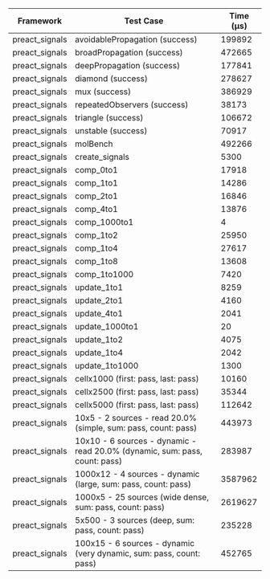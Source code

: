 | Framework | Test Case | Time (μs) |
| --- | --- | --- |
| preact_signals | avoidablePropagation (success) | 199892 |
| preact_signals | broadPropagation (success) | 472665 |
| preact_signals | deepPropagation (success) | 177841 |
| preact_signals | diamond (success) | 278627 |
| preact_signals | mux (success) | 386929 |
| preact_signals | repeatedObservers (success) | 38173 |
| preact_signals | triangle (success) | 106672 |
| preact_signals | unstable (success) | 70917 |
| preact_signals | molBench | 492266 |
| preact_signals | create_signals | 5300 |
| preact_signals | comp_0to1 | 17918 |
| preact_signals | comp_1to1 | 14286 |
| preact_signals | comp_2to1 | 16846 |
| preact_signals | comp_4to1 | 13876 |
| preact_signals | comp_1000to1 | 4 |
| preact_signals | comp_1to2 | 25950 |
| preact_signals | comp_1to4 | 27617 |
| preact_signals | comp_1to8 | 13608 |
| preact_signals | comp_1to1000 | 7420 |
| preact_signals | update_1to1 | 8259 |
| preact_signals | update_2to1 | 4160 |
| preact_signals | update_4to1 | 2041 |
| preact_signals | update_1000to1 | 20 |
| preact_signals | update_1to2 | 4075 |
| preact_signals | update_1to4 | 2042 |
| preact_signals | update_1to1000 | 1300 |
| preact_signals | cellx1000 (first: pass, last: pass) | 10160 |
| preact_signals | cellx2500 (first: pass, last: pass) | 35344 |
| preact_signals | cellx5000 (first: pass, last: pass) | 112642 |
| preact_signals | 10x5 - 2 sources - read 20.0% (simple, sum: pass, count: pass) | 443973 |
| preact_signals | 10x10 - 6 sources - dynamic - read 20.0% (dynamic, sum: pass, count: pass) | 283987 |
| preact_signals | 1000x12 - 4 sources - dynamic (large, sum: pass, count: pass) | 3587962 |
| preact_signals | 1000x5 - 25 sources (wide dense, sum: pass, count: pass) | 2619627 |
| preact_signals | 5x500 - 3 sources (deep, sum: pass, count: pass) | 235228 |
| preact_signals | 100x15 - 6 sources - dynamic (very dynamic, sum: pass, count: pass) | 452765 |
